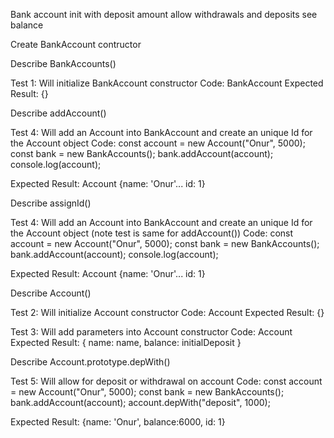 Bank account
init with deposit amount
allow withdrawals and deposits
see balance

Create BankAccount contructor

Describe BankAccounts()

Test 1: Will initialize BankAccount constructor
Code: BankAccount
Expected Result: {}

Describe addAccount()

Test 4: Will add an Account into BankAccount and create an unique Id for the Account object
Code:
const account = new Account("Onur", 5000);
const bank = new BankAccounts();
bank.addAccount(account);
console.log(account);

Expected Result: Account {name: 'Onur'... id: 1}

Describe assignId()

Test 4: Will add an Account into BankAccount and create an unique Id for the Account object (note test is same for addAccount())
Code:
const account = new Account("Onur", 5000);
const bank = new BankAccounts();
bank.addAccount(account);
console.log(account);

Expected Result: Account {name: 'Onur'... id: 1}

Describe Account()

Test 2: Will initialize Account constructor
Code: Account
Expected Result: {}

Test 3: Will add parameters into Account constructor
Code: Account
Expected Result: { name: name, balance: initialDeposit }

Describe Account.prototype.depWith()

Test 5: Will allow for deposit or withdrawal on account
Code:
const account = new Account("Onur", 5000);
const bank = new BankAccounts();
bank.addAccount(account);
account.depWith("deposit", 1000);

Expected Result: {name: 'Onur', balance:6000, id: 1}
